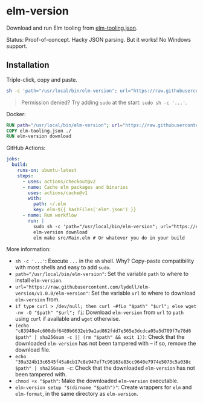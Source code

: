 # elm-version

Download and run Elm tooling from [elm-tooling.json].

Status: Proof-of-concept. Hacky JSON parsing. But it works! No Windows support.

## Installation

Triple-click, copy and paste.

```sh
sh -c 'path="/usr/local/bin/elm-version"; url="https://raw.githubusercontent.com/lydell/elm-version/v1.0.0/elm-version"; if type curl > /dev/null; then curl -#fLo "$path" "$url"; else wget -nv -O "$path" "$url"; fi && (echo "c83948e4c600dbf6489b6632eb9a1ad862fdd7e565e3dcdca05a5d709f7e78d6  $path" | sha256sum -c || (rm "$path" && exit 1)) && chmod +x "$path" && elm-version setup "$(dirname "$path")"'
```

> Permission denied? Try adding `sudo` at the start: `sudo sh -c '...'`.

Docker:

```Dockerfile
RUN path="/usr/local/bin/elm-version"; url="https://raw.githubusercontent.com/lydell/elm-version/v1.0.0/elm-version"; if type curl > /dev/null; then curl -#fLo "$path" "$url"; else wget -nv -O "$path" "$url"; fi && (echo "c83948e4c600dbf6489b6632eb9a1ad862fdd7e565e3dcdca05a5d709f7e78d6  $path" | sha256sum -c || (rm "$path" && exit 1)) && chmod +x "$path" && elm-version setup "$(dirname "$path")"
COPY elm-tooling.json ./
RUN elm-version download
```

GitHub Actions:

```yaml
jobs:
  build:
    runs-on: ubuntu-latest
    steps:
      - uses: actions/checkout@v2
      - name: Cache elm packages and binaries
        uses: actions/cache@v1
        with:
          path: ~/.elm
          key: elm-${{ hashFiles('elm*.json') }}
      - name: Run workflow
        run: |
          sudo sh -c 'path="/usr/local/bin/elm-version"; url="https://raw.githubusercontent.com/lydell/elm-version/v1.0.0/elm-version"; if type curl > /dev/null; then curl -#fLo "$path" "$url"; else wget -nv -O "$path" "$url"; fi && (echo "c83948e4c600dbf6489b6632eb9a1ad862fdd7e565e3dcdca05a5d709f7e78d6  $path" | sha256sum -c || (rm "$path" && exit 1)) && chmod +x "$path" && elm-version setup "$(dirname "$path")"'
          elm-version download
          elm make src/Main.elm # Or whatever you do in your build
```

More information:

- `sh -c '...'`: Execute `...` in the `sh` shell. Why? Copy-paste compatibility with most shells and easy to add `sudo`.
- `path="/usr/local/bin/elm-version"`: Set the variable `path` to where to install `elm-version`.
- `url="https://raw.githubusercontent.com/lydell/elm-version/v1.0.0/elm-version"`: Set the variable `url` to where to download `elm-version` from.
- `if type curl > /dev/null; then curl -#fLo "$path" "$url"; else wget -nv -O "$path" "$url"; fi`: Download `elm-version` from `url` to `path` using `curl` if available and `wget` otherwise.
- `(echo "c83948e4c600dbf6489b6632eb9a1ad862fdd7e565e3dcdca05a5d709f7e78d6  $path" | sha256sum -c || (rm "$path" && exit 1))`: Check that the downloaded `elm-version` has not been tampered with – if so, remove the download file.
- `echo "39a324b13c6545f45a8cb17c8e947ef7c96163e83cc9640e7974e5073c5a038c $path" | sha256sum -c`: Check that the downloaded `elm-version` has not been tampered with.
- `chmod +x "$path"`: Make the downloaded `elm-version` executable.
- `elm-version setup "$(dirname "$path")"`: Create wrappers for `elm` and `elm-format`, in the same directory as `elm-version`.

[elm-tooling.json]: https://github.com/lydell/elm-tooling.json

